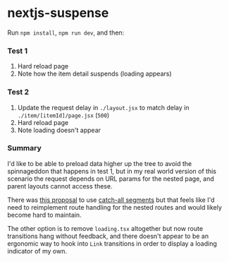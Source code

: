 # nextjs-suspense

Run `npm install`, `npm run dev`, and then:

### Test 1

1. Hard reload page
1. Note how the item detail suspends (loading appears)

### Test 2

1. Update the request delay in `./layout.jsx` to match delay in `./item/[itemId]/page.jsx` (`500`)
1. Hard reload page
1. Note loading doesn't appear

### Summary

I'd like to be able to preload data higher up the tree to avoid the spinnageddon that happens in test 1, but in my real world version of this scenario the request depends on URL params for the nested page, and parent layouts cannot access these.

There was [this proposal](https://x.com/fredkisss/status/1784171488146338000) to use [catch-all segments](https://nextjs.org/docs/app/building-your-application/routing/dynamic-routes#catch-all-segments) but that feels like I'd need to reimplement route handling for the nested routes and would likely become hard to maintain.

The other option is to remove `loading.tsx` altogether but now route transitions hang without feedback, and there doesn't appear to be an ergonomic way to hook into `Link` transitions in order to display a loading indicator of my own.
